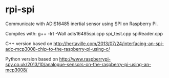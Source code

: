 rpi-spi
=======
Communicate with ADIS16485 inertial sensor using SPI on Raspberry Pi. 

Compiles with:
g++ -lrt -Wall adis16485spi.cpp spi_test.cpp spiReader.cpp


C++ version based on
http://hertaville.com/2013/07/24/interfacing-an-spi-adc-mcp3008-chip-to-the-raspberry-pi-using-c/

Python version based on
http://www.raspberrypi-spy.co.uk/2013/10/analogue-sensors-on-the-raspberry-pi-using-an-mcp3008/

